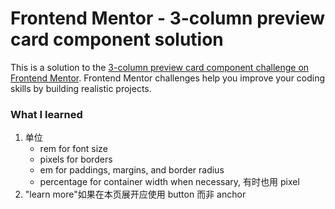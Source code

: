 # Frontend Mentor - 3-column preview card component solution

This is a solution to the [3-column preview card component challenge on Frontend Mentor](https://www.frontendmentor.io/challenges/3column-preview-card-component-pH92eAR2-). Frontend Mentor challenges help you improve your coding skills by building realistic projects.

### What I learned

1. 单位
   - rem for font size
   - pixels for borders
   - em for paddings, margins, and border radius
   - percentage for container width when necessary, 有时也用 pixel
2. "learn more"如果在本页展开应使用 button 而非 anchor
